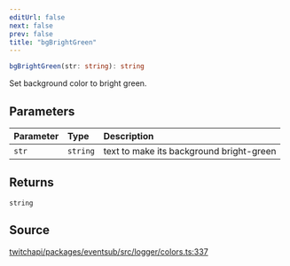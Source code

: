 ```yaml
---
editUrl: false
next: false
prev: false
title: "bgBrightGreen"
---
```


```ts
bgBrightGreen(str: string): string
```

Set background color to bright green.

## Parameters

| Parameter | Type | Description |
| :------ | :------ | :------ |
| `str` | `string` | text to make its background bright-green |

## Returns

`string`

## Source

[twitchapi/packages/eventsub/src/logger/colors.ts:337](https://github.com/pablornc/twitchapi//blob/3baa008ac8be1133cbb9253985d5d4cd48b4e780/packages/eventsub/src/logger/colors.ts#L337)
